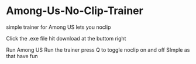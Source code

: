 # Among-Us-No-Clip-Trainer
simple trainer for Among US lets you noclip

Click the .exe file
hit download at the buttom right

Run Among US
Run the trainer
press Q to toggle noclip on and off
SImple as that
have fun
